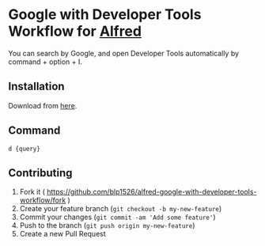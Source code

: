 # Google with Developer Tools Workflow for [Alfred](https://www.alfredapp.com)

You can search by Google, and open Developer Tools automatically by command + option + I.

## Installation

Download from [here](https://github.com/blp1526/alfred-google-with-developer-tools-workflow/releases).

## Command

```
d {query}
```

## Contributing

1. Fork it ( https://github.com/blp1526/alfred-google-with-developer-tools-workflow/fork )
1. Create your feature branch (`git checkout -b my-new-feature`)
1. Commit your changes (`git commit -am 'Add some feature'`)
1. Push to the branch (`git push origin my-new-feature`)
1. Create a new Pull Request
